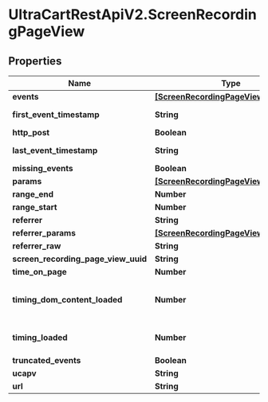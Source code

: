 # UltraCartRestApiV2.ScreenRecordingPageView

## Properties
Name | Type | Description | Notes
------------ | ------------- | ------------- | -------------
**events** | [**[ScreenRecordingPageViewEvent]**](ScreenRecordingPageViewEvent.md) |  | [optional] 
**first_event_timestamp** | **String** | First event timestamp | [optional] 
**http_post** | **Boolean** |  | [optional] 
**last_event_timestamp** | **String** | Last event timestamp | [optional] 
**missing_events** | **Boolean** |  | [optional] 
**params** | [**[ScreenRecordingPageViewParameter]**](ScreenRecordingPageViewParameter.md) |  | [optional] 
**range_end** | **Number** |  | [optional] 
**range_start** | **Number** |  | [optional] 
**referrer** | **String** |  | [optional] 
**referrer_params** | [**[ScreenRecordingPageViewParameter]**](ScreenRecordingPageViewParameter.md) |  | [optional] 
**referrer_raw** | **String** |  | [optional] 
**screen_recording_page_view_uuid** | **String** |  | [optional] 
**time_on_page** | **Number** |  | [optional] 
**timing_dom_content_loaded** | **Number** | Amount of time for DOMContentLoaded event to fire (milliseconds) | [optional] 
**timing_loaded** | **Number** | Amount of time for loaded event to fire (milliseconds) | [optional] 
**truncated_events** | **Boolean** |  | [optional] 
**ucapv** | **String** |  | [optional] 
**url** | **String** |  | [optional] 


